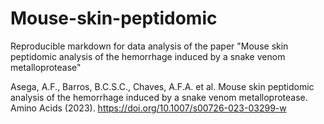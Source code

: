 # Mouse-skin-peptidomic
Reproducible markdown for data analysis of the paper "Mouse skin peptidomic analysis of the hemorrhage induced by a snake venom metalloprotease"

Asega, A.F., Barros, B.C.S.C., Chaves, A.F.A. et al. Mouse skin peptidomic analysis of the hemorrhage induced by a snake venom metalloprotease. Amino Acids (2023). https://doi.org/10.1007/s00726-023-03299-w
